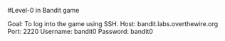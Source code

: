 #Level-0 in Bandit game

Goal: To log into the game using SSH. 
Host: bandit.labs.overthewire.org
Port: 2220
Username: bandit0
Password: bandit0





